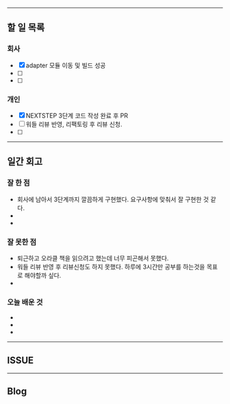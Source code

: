 ----------------------
## 할 일 목록

### 회사
- [x] adapter 모듈 이동 및 빌드 성공
- [ ] 
- [ ] 

### 개인
- [x] NEXTSTEP 3단계 코드 작성 완료 후 PR
- [ ] 워들 리뷰 반영, 리팩토링 후 리뷰 신청.
- [ ] 
----------------------------------------------
## 일간 회고

### 잘 한 점
- 회사에 남아서 3단계까지 깔끔하게 구현했다. 요구사항에 맞춰서 잘 구현한 것 같다.
- 
- 

### 잘 못한 점
- 퇴근하고 오라클 책을 읽으려고 했는데 너무 피곤해서 못했다.
- 워들 리뷰 반영 후 리뷰신청도 하지 못했다. 하루에 3시간만 공부를 하는것을 목표로 해야할까 싶다.
- 

### 오늘 배운 것
- 
- 
- 


----------------------------------
## ISSUE





----------------------------------
## Blog
